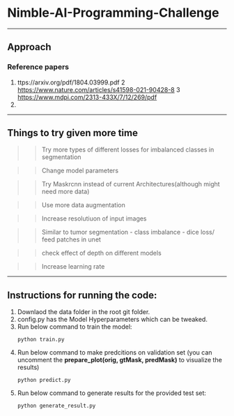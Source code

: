 # Nimble-AI-Programming-Challenge

---
## Approach



### Reference papers
1) ttps://arxiv.org/pdf/1804.03999.pdf
2 https://www.nature.com/articles/s41598-021-90428-8
3 https://www.mdpi.com/2313-433X/7/12/269/pdf
4) 



---
## Things to try given more time
 
>> Try more types of different losses for imbalanced classes in segmentation

>> Change model parameters  

>> Try Maskrcnn instead of current Architectures(although might need more data) 

>> Use more data augmentation

>> Increase resolutiuon of input images

>> Similar to tumor segmentation - class imbalance - dice loss/ feed patches in unet

>> check effect of depth on different models

>> Increase learning rate


---
## Instructions for running the code:

1) Downlaod the data folder in the root git folder.
2) config.py has the Model Hyperparameters which can be tweaked.
3) Run below command to train the model:
     ```
    python train.py
    ```
4) Run below command to make predcitions on validation set (you can uncomment the **prepare_plot(orig, gtMask, predMask)** to visualize the results)
    ```
    python predict.py
    ```
5) Run below command to generate results for the provided test set:
    ```
    python generate_result.py
    ```
